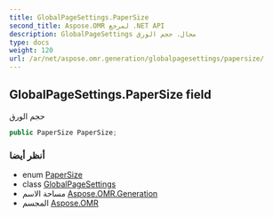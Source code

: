 ```yaml
---
title: GlobalPageSettings.PaperSize
second_title: Aspose.OMR لمرجع .NET API
description: GlobalPageSettings مجال. حجم الورق
type: docs
weight: 120
url: /ar/net/aspose.omr.generation/globalpagesettings/papersize/
---
```

## GlobalPageSettings.PaperSize field

حجم الورق

```csharp
public PaperSize PaperSize;
```

### أنظر أيضا

* enum [PaperSize](../../papersize/)
* class [GlobalPageSettings](../)
* مساحة الاسم [Aspose.OMR.Generation](../../globalpagesettings/)
* المجسم [Aspose.OMR](../../../)


